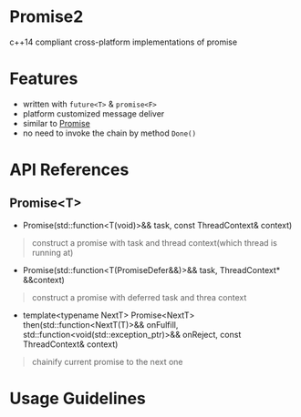 # Promise2
c++14 compliant cross-platform implementations of promise

# Features
- written with `future<T>` & `promise<F>`
- platform customized message deliver
- similar to [Promise](https://github.com/0of/Promise)
- no need to invoke the chain by method `Done()`

# API References
## Promise\<T\>
- Promise(std::function\<T(void)\>&& task, const ThreadContext& context)
> construct a promise with task and thread context(which thread is running at)

- Promise(std::function\<T(PromiseDefer&&)\>&& task, ThreadContext* &&context)
> construct a promise with deferred task and threa context

- template\<typename NextT\> Promise\<NextT\> then(std::function\<NextT(T)\>&& onFulfill, std::function<void(std::exception_ptr)>&& onReject, const ThreadContext& context) 
> chainify current promise to the next one

# Usage Guidelines
